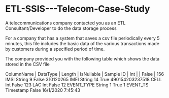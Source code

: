 # ETL-SSIS---Telecom-Case-Study

A telecommunications company contacted you as an ETL Consultant/Developer to do the data storage process

For a company that has a system that saves a csv file periodically every 5 minutes, this file includes the basic data of the various transactions made by customers during a specified period of time.

The company provided you with the following table which shows the data stored in the CSV file

ColumnName     |     DataType    |    Length   |   IsNullable    |   Sample
ID             |       Int       |             |    False        |    156
IMSI                 String           9           False          310120265
IMEI String 14 True 490154203237518
CELL Int False 123
LAC Int False 12
EVENT_TYPE String 1 True 1
EVENT_TS Timestamp False 16/1/2020 7:45:43
